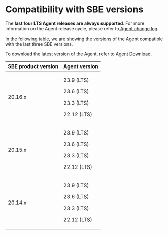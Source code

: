 # Compatibility with SBE versions

The **last four LTS Agent releases are always supported**. For more information on the Agent release cycle, please refer to[ Agent change log](../change-log/agent/).

In the following table, we are showing the versions of the Agent compatible with the last three SBE versions.

To download the latest version of the Agent, refer to [Agent Download](agent-download.md).

| SBE product version | Agent version                                                         |
| ------------------- | --------------------------------------------------------------------- |
| 20.16.x             | <p>23.9 (LTS)</p><p>23.6 (LTS)</p><p>23.3 (LTS)</p><p>22.12 (LTS)</p> |
| 20.15.x             | <p>23.9 (LTS)</p><p>23.6 (LTS)</p><p>23.3 (LTS)</p><p>22.12 (LTS)</p> |
| 20.14.x             | <p>23.9 (LTS)</p><p>23.6 (LTS)</p><p>23.3 (LTS)</p><p>22.12 (LTS)</p> |

